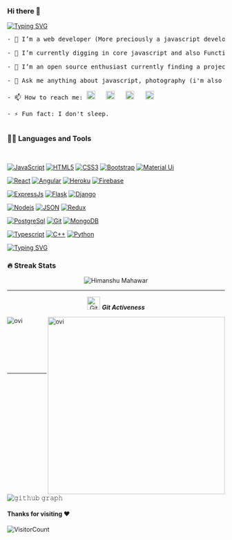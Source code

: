 ### Hi there 👋

[![Typing SVG](https://readme-typing-svg.herokuapp.com?font=Shadows+Into+Light&color=449200&size=40&center=true&vCenter=true&width=700&height=150&lines=hey%2C+Himanshu+here;I'm+a+core+javascript+developer;a+photographer;An+Electronics+Engineer)](https://git.io/typing-svg)

<pre style="background-image: url("https://media-exp1.licdn.com/dms/image/C4E03AQFNbpWj4EaoEg/profile-displayphoto-shrink_100_100/0/1622614226851?e=1636588800&v=beta&t=6988V2T_1R7MmiyziI6WKfIrHcBrjnM3S99MslxXyg0"); background-color: "transparent";">
- 🔭 I’m a web developer (More preciously a javascript developer)

- 🌱 I’m currently digging in core javascript and also Functional Programming.

- 👯 I’m an open source enthusiast currently finding a project to contribute to.

- 💬 Ask me anything about javascript, photography (i'm also a photographer tough)

- 📫 How to reach me: <a href="https://www.facebook.com/himanshu27.stu" target="_blank"><img src="https://static.xx.fbcdn.net/rsrc.php/yb/r/hLRJ1GG_y0J.ico" height="20px" width="20px" alt="Facebook"/></a>   <a href="https://twitter.com/imhimanshu27" target="_blank"><img height="20px" width="20px" src="https://abs.twimg.com/favicons/twitter.ico" alt="Twitter"/></a>   <a href="https://www.linkedin.com/in/im-himanshu27" target="_blank"><img height="20px" width="20px" src="https://static-exp1.licdn.com/sc/h/eahiplrwoq61f4uan012ia17i" alt="LinkedIn"/></a>   <a href="https://www.instagram.com/himanshu.tasveer" target="_blank"><img height="20px" width="20px" src="https://www.instagram.com/static/images/ico/favicon.ico/36b3ee2d91ed.ico" alt="Instagram"/></a>

- ⚡ Fun fact: I don't sleep.

</pre>

### 👨‍💻 Languages and Tools

<br />

[![JavaScript](https://img.shields.io/badge/-JavaScript-black?style=flat&logo=javascript&link=https://github.com/himanshu27tasveer)](https://github.com/himanshu27tasveer) 
[![HTML5](https://img.shields.io/badge/-HTML5-E34F26?style=flat&logo=html5&logoColor=white&link=https://github.com/himanshu27tasveer)](https://github.com/himanshu27tasveer) 
[![CSS3](https://img.shields.io/badge/-CSS3-1572B6?style=flat&logo=css3&link=https://github.com/himanshu27tasveer)](https://github.com/himanshu27tasveer) 
[![Bootstrap](https://img.shields.io/badge/-Bootstrap-563D7C?style=flat&logo=bootstrap&link=https://github.com/himanshu27tasveer)](https://github.com/himanshu27tasveer) 
[![Material Ui](https://img.shields.io/badge/-Material+Ui-1976d2?style=flat&logo=material+ui&link=https://github.com/himanshu27tasveer)](https://github.com/himanshu27tasveer) 

[![React](https://img.shields.io/badge/-React-black?style=flat&logo=react&link=https://github.com/himanshu27tasveer)](https://github.com/himanshu27tasveer) 
[![Angular](https://img.shields.io/badge/-Angular-a30000?style=flat&logo=angular&link=https://github.com/himanshu27tasveer)](https://github.com/himanshu27tasveer) 
[![Heroku](https://img.shields.io/badge/-Heroku-79589f?style=flat&logo=heroku&link=https://github.com/himanshu27tasveer)](https://github.com/himanshu27tasveer) 
[![Firebase](https://img.shields.io/badge/-Firebase-ffffff?style=flat&logo=firebase&link=https://github.com/himanshu27tasveer)](https://github.com/himanshu27tasveer) 

 [![ExpressJs](https://img.shields.io/badge/-ExpressJs-white?style=flat&logo=expressjs&link=https://github.com/himanshu27tasveer)](https://github.com/himanshu27tasveer) 
[![Flask](https://img.shields.io/badge/-Flask-white?style=flat&logo=flask&logoColor=black&link=https://github.com/himanshu27tasveer)](https://github.com/himanshu27tasveer) 
[![Django](https://img.shields.io/badge/-Django-0b3600?style=flat&logo=django&logoColor=white&link=https://github.com/himanshu27tasveer)](https://github.com/himanshu27tasveer) 

[![Nodejs](https://img.shields.io/badge/-Nodejs-333333?style=flat&logo=Node.js&link=https://github.com/himanshu27tasveer)](https://github.com/himanshu27tasveer) 
[![JSON](https://img.shields.io/badge/-json-02569B?style=flat&logo=json&link=https://github.com/himanshu27tasveer)](https://github.com/himanshu27tasveer)
[![Redux](https://img.shields.io/badge/-Redux-764abc?style=flat&logo=redux&link=https://github.com/himanshu27tasveer)](https://github.com/himanshu27tasveer)


[![PostgreSql](https://img.shields.io/badge/-PostgreSql-black?style=flat&logo=postgresql&link=https://github.com/himanshu27tasveer)](https://github.com/himanshu27tasveer)
[![Git](https://img.shields.io/badge/-Git-black?style=flat&logo=git&link=https://github.com/himanshu27tasveer)](https://github.com/himanshu27tasveer) 
[![MongoDB](https://img.shields.io/badge/-MongoDB-c2ffc2?style=flat&logo=mongodb&link=https://github.com/himanshu27tasveer)](https://gitlab.com/himanshu27tasveer) 

[![Typescript](https://img.shields.io/badge/-TypeScript-545454?style=flat&logo=typescript&link=https://github.com/himanshu27tasveer)](https://github.com/himanshu27tasveer)
[![C++](https://img.shields.io/badge/-C++-333333?style=flat&logo=cplusplus&logoColor=blue&link=https://github.com/himanshu27tasveer)](https://github.com/himanshu27tasveer)
[![Python](https://img.shields.io/badge/-Python-white?style=flat&logo=python&link=https://github.com/himanshu27tasveer)](https://github.com/himanshu27tasveer)


[![Typing SVG](https://readme-typing-svg.herokuapp.com?font=Shadows+Into+Light&color=CA0000&size=40&center=true&vCenter=true&width=700&height=150&lines=Stats+aren't+too+good+but+they+will+be)](https://git.io/typing-svg)


### 🔥 Streak Stats
<p align="center"><img src="https://github-readme-stats.vercel.app/api?username=himanshu27tasveer&theme=gruvbox" alt="Himanshu Mahawar"  /></p>

<hr>
<p align="center">
 <img src="https://media.giphy.com/media/W5eoZHPpUx9sapR0eu/giphy.gif" width="30px" alt="Git"/>&nbsp;<i><b>Git Activeness</b></i></p>
 
<p><img align="left" src="https://github-readme-stats.vercel.app/api/top-langs?username=himanshu27tasveer&show_icons=true&locale=en&layout=compact&theme=gruvbox" alt="ovi" /></p>
<p>&nbsp;<img align="right" src="https://github-readme-stats.vercel.app/api?username=himanshu27tasveer&show_icons=true&locale=en&theme=gruvbox" alt="ovi" width="410" /></p>
<br><br><br><br><br>

<hr>



![𝚐𝚒𝚝𝚑𝚞𝚋 𝚐𝚛𝚊𝚙𝚑](https://activity-graph.herokuapp.com/graph?username=himanshu27tasveer&theme=gruvbox&hide_border=true&area=true)


#### Thanks for visiting :heart:
![VisitorCount](https://profile-counter.glitch.me/himanshu27tasveer/count.svg)

